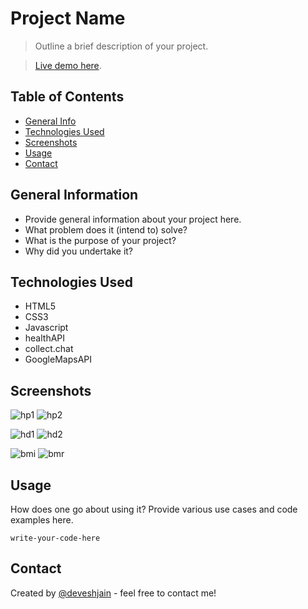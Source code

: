 # Project Name
> Outline a brief description of your project.

> [Live demo here](https://www.example.com).

## Table of Contents
* [General Info](#general-information)
* [Technologies Used](#technologies-used)
* [Screenshots](#screenshots)
* [Usage](#usage)
* [Contact](#contact)

## General Information
- Provide general information about your project here.
- What problem does it (intend to) solve?
- What is the purpose of your project?
- Why did you undertake it?

## Technologies Used
- HTML5
- CSS3
- Javascript
- healthAPI
- collect.chat
- GoogleMapsAPI

## Screenshots
![hp1](./img/ss1.png)
![hp2](./img/ss2.png)

![hd1](./img/ss3.png)
![hd2](./img/ss4.png)

![bmi](./img/ss5.png)
![bmr](./img/ss6.png)

## Usage
How does one go about using it?
Provide various use cases and code examples here.

`write-your-code-here`

## Contact
Created by [@deveshjain](https://github.com/devesh2511) - feel free to contact me!